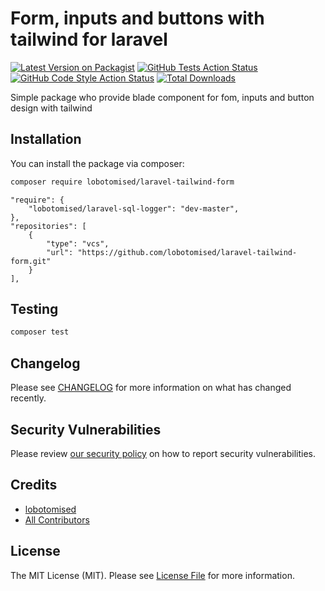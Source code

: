 # Form, inputs and buttons with tailwind for laravel

[![Latest Version on Packagist](https://img.shields.io/packagist/v/lobotomised/laravel-tailwind-form.svg?style=flat-square)](https://packagist.org/packages/lobotomised/laravel-tailwind-form)
[![GitHub Tests Action Status](https://img.shields.io/github/workflow/status/lobotomised/laravel-tailwind-form/run-tests?label=tests)](https://github.com/lobotomised/laravel-tailwind-form/actions?query=workflow%3Arun-tests+branch%3Amain)
[![GitHub Code Style Action Status](https://img.shields.io/github/workflow/status/lobotomised/laravel-tailwind-form/Check%20&%20fix%20styling?label=code%20style)](https://github.com/lobotomised/laravel-tailwind-form/actions?query=workflow%3A"Check+%26+fix+styling"+branch%3Amain)
[![Total Downloads](https://img.shields.io/packagist/dt/lobotomised/laravel-tailwind-form.svg?style=flat-square)](https://packagist.org/packages/lobotomised/laravel-tailwind-form)

Simple package who provide blade component for fom, inputs and button design with tailwind

## Installation

You can install the package via composer:

```bash
composer require lobotomised/laravel-tailwind-form
```

```
"require": {
    "lobotomised/laravel-sql-logger": "dev-master",
},
"repositories": [
    {
        "type": "vcs",
        "url": "https://github.com/lobotomised/laravel-tailwind-form.git"
    }
],
```

## Testing

```bash
composer test
```

## Changelog

Please see [CHANGELOG](CHANGELOG.md) for more information on what has changed recently.

## Security Vulnerabilities

Please review [our security policy](../../security/policy) on how to report security vulnerabilities.

## Credits

- [lobotomised](https://github.com/lobotomised)
- [All Contributors](../../contributors)

## License

The MIT License (MIT). Please see [License File](LICENSE.md) for more information.
